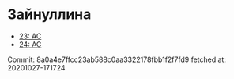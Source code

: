 # Зайнуллина
- [23: AC](23.md)
- [24: AC](24.md)

Commit: 8a0a4e7ffcc23ab588c0aa3322178fbb1f2f7fd9
 fetched at: 20201027-171724
